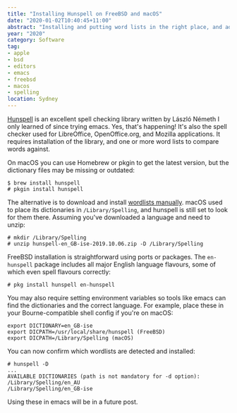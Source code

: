 ```yaml
---
title: "Installing Hunspell on FreeBSD and macOS"
date: "2020-01-02T10:40:45+11:00"
abstract: "Installing and putting word lists in the right place, and adding the correct environment variables"
year: "2020"
category: Software
tag:
- apple
- bsd
- editors
- emacs
- freebsd
- macos
- spelling
location: Sydney
---
```

[Hunspell](https://hunspell.github.io) is an excellent spell checking library written by László Németh I only learned of since trying emacs. Yes, that's happening! It's also the spell checker used for LibreOffice, OpenOffice.org, and Mozilla applications. It requires installation of the library, and one or more word lists to compare words against.

On macOS you can use Homebrew or pkgin to get the latest version, but the dictionary files may be missing or outdated:

    $ brew install hunspell
    # pkgin install hunspell

The alternative is to download and install [wordlists manually](https://sourceforge.net/projects/wordlist/files/speller/2019.10.06/). macOS used to place its dictionaries in `/Library/Spelling`, and hunspell is still set to look for them there. Assuming you've downloaded a language and need to unzip:

    # mkdir /Library/Spelling
    # unzip hunspell-en_GB-ise-2019.10.06.zip -D /Library/Spelling

FreeBSD installation is straightforward using ports or packages. The `en-hunspell` package includes all major English language flavours, some of which even spell flavours correctly:

    # pkg install hunspell en-hunspell

You may also require setting environment variables so tools like emacs can find the dictionaries and the correct language. For example, place these in your Bourne-compatible shell config if you're on macOS:

    export DICTIONARY=en_GB-ise
    export DICPATH=/usr/local/share/hunspell (FreeBSD)
    export DICPATH=/Library/Spelling (macOS)

You can now confirm which wordlists are detected and installed:

    # hunspell -D
    ...
    AVAILABLE DICTIONARIES (path is not mandatory for -d option):
    /Library/Spelling/en_AU
    /Library/Spelling/en_GB-ise

Using these in emacs will be in a future post.